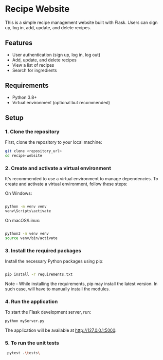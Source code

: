 # Recipe Website

This is a simple recipe management website built with Flask. Users can sign up, log in, add, update, and delete recipes.

## Features

- User authentication (sign up, log in, log out)
- Add, update, and delete recipes
- View a list of recipes
- Search for ingredients

## Requirements

- Python 3.8+
- Virtual environment (optional but recommended)

## Setup

### 1. Clone the repository

First, clone the repository to your local machine:

```bash
git clone <repository_url>
cd recipe-website
```

### 2. Create and activate a virtual environment
It's recommended to use a virtual environment to manage dependencies. To create and activate a virtual environment, follow these steps:

On Windows:
```bash

python -m venv venv
venv\Scripts\activate
```

On macOS/Linux:
```bash

python3 -m venv venv
source venv/bin/activate

```
### 3. Install the required packages
Install the necessary Python packages using pip:

```bash

pip install -r requirements.txt
```
Note - While installing the requirements, pip may install the latest version. In such case, will have to manually install the modules.

### 4. Run the application
To start the Flask development server, run:

```bash
python myServer.py
```
The application will be available at http://127.0.0.1:5000.

### 5. To run the unit tests
```bash
 pytest .\tests\
```



